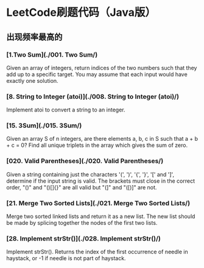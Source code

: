 # LeetCode刷题代码（Java版）
## 出现频率最高的
### [1.Two Sum](./001. Two Sum/)
Given an array of integers, return indices of the two numbers such that they add up to a specific target.
You may assume that each input would have exactly one solution.

### [8. String to Integer (atoi)](./008. String to Integer (atoi)/)
Implement atoi to convert a string to an integer.

### [15. 3Sum](./015. 3Sum/)
Given an array S of n integers, are there elements a, b, c in S such that a + b + c = 0? Find all unique triplets in the array which gives the sum of zero.

### [020. Valid Parentheses](./020. Valid Parentheses/)
Given a string containing just the characters '(', ')', '{', '}', '[' and ']', determine if the input string is valid.
The brackets must close in the correct order, "()" and "()[]{}" are all valid but "(]" and "([)]" are not.

### [21. Merge Two Sorted Lists](./021. Merge Two Sorted Lists/)
Merge two sorted linked lists and return it as a new list. The new list should be made by splicing together the nodes of the first two lists.

### [28. Implement strStr()](./028. Implement strStr()/)
Implement strStr().
Returns the index of the first occurrence of needle in haystack, or -1 if needle is not part of haystack.
